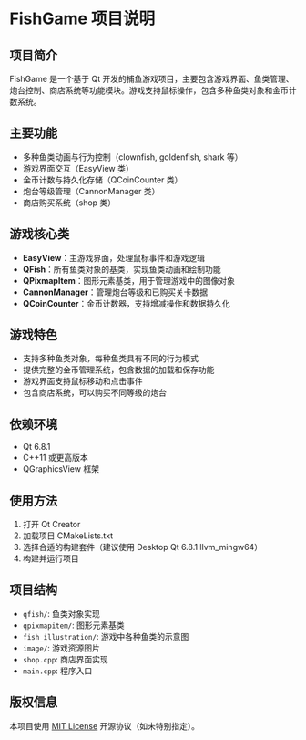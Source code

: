 

# FishGame 项目说明

## 项目简介
FishGame 是一个基于 Qt 开发的捕鱼游戏项目，主要包含游戏界面、鱼类管理、炮台控制、商店系统等功能模块。游戏支持鼠标操作，包含多种鱼类对象和金币计数系统。

## 主要功能
- 多种鱼类动画与行为控制（clownfish, goldenfish, shark 等）
- 游戏界面交互（EasyView 类）
- 金币计数与持久化存储（QCoinCounter 类）
- 炮台等级管理（CannonManager 类）
- 商店购买系统（shop 类）

## 游戏核心类
- **EasyView**：主游戏界面，处理鼠标事件和游戏逻辑
- **QFish**：所有鱼类对象的基类，实现鱼类动画和绘制功能
- **QPixmapItem**：图形元素基类，用于管理游戏中的图像对象
- **CannonManager**：管理炮台等级和已购买关卡数据
- **QCoinCounter**：金币计数器，支持增减操作和数据持久化

## 游戏特色
- 支持多种鱼类对象，每种鱼类具有不同的行为模式
- 提供完整的金币管理系统，包含数据的加载和保存功能
- 游戏界面支持鼠标移动和点击事件
- 包含商店系统，可以购买不同等级的炮台

## 依赖环境
- Qt 6.8.1
- C++11 或更高版本
- QGraphicsView 框架

## 使用方法
1. 打开 Qt Creator
2. 加载项目 CMakeLists.txt
3. 选择合适的构建套件（建议使用 Desktop Qt 6.8.1 llvm_mingw64）
4. 构建并运行项目

## 项目结构
- `qfish/`: 鱼类对象实现
- `qpixmapitem/`: 图形元素基类
- `fish_illustration/`: 游戏中各种鱼类的示意图
- `image/`: 游戏资源图片
- `shop.cpp`: 商店界面实现
- `main.cpp`: 程序入口

## 版权信息
本项目使用 [MIT License](https://opensource.org/licenses/MIT) 开源协议（如未特别指定）。
